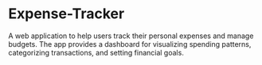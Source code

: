 # Expense-Tracker
A web application to help users track their personal expenses and manage budgets. The app provides a dashboard for visualizing spending patterns, categorizing transactions, and setting financial goals.
